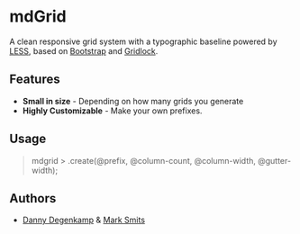mdGrid
=======================

A clean responsive grid system with a typographic baseline powered by
[LESS][1], based on [Bootstrap][3] and [Gridlock][4].


Features
--------

- **Small in size** - Depending on how many grids you generate
- **Highly Customizable** - Make your own prefixes.

Usage
-------
> mdgrid > .create(@prefix, @column-count, @column-width, @gutter-width);


Authors
-------

- [Danny Degenkamp][6] & [Mark Smits][7]


[1]: http://lesscss.org/
[2]: http://sass-lang.com/
[3]: http://getbootstrap.com/
[4]: http://www.benplum.com/projects/gridlock/

[6]: http://boombep.nl
[7]: http://marksmits.com